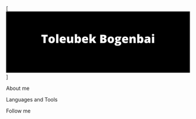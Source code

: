 [![Header](https://github.com/toleubekbogenbai/toleubekbogenbai/blob/main/Toleubek%20Bogenbai.png)]

About me

Languages and Tools

Follow me
